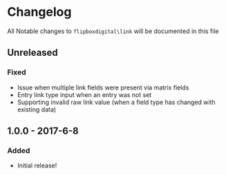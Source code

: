 # Changelog
All Notable changes to `flipboxdigital\link` will be documented in this file

## Unreleased
### Fixed
- Issue when multiple link fields were present via matrix fields
- Entry link type input when an entry was not set
- Supporting invalid raw link value (when a field type has changed with existing data)

## 1.0.0 - 2017-6-8
### Added
- Initial release!